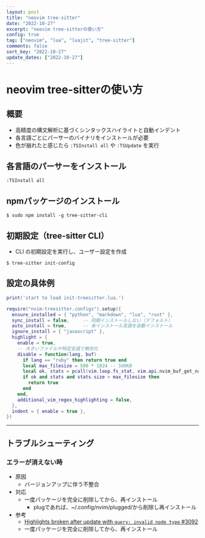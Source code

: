 ```yaml
---
layout: post
title: "neovim tree-sitter"
date: "2022-10-27"
excerpt: "neovim tree-sitterの使い方"
config: true
tag: ["neovim", "lua", "luajit", "tree-sitter"]
comments: false
sort_key: "2022-10-27"
update_dates: ["2022-10-27"]
---
```


# neovim tree-sitterの使い方

## 概要
 - 高精度の構文解析に基づくシンタックスハイライトと自動インデント
 - 各言語ごとにパーサーのバイナリをインストールが必要
 - 色が崩れたと感じたら `:TSInstall all` や `:TSUpdate` を実行

## 各言語のパーサーをインストール

```console
:TSInstall all
```

## npmパッケージのインストール

```console
$ sudo npm install -g tree-sitter-cli
```

## 初期設定（tree-sitter CLI）
 - CLI の初期設定を実行し、ユーザー設定を作成

```console
$ tree-sitter init-config
```

## 設定の具体例

```lua
print('start to load init-treesitter.lua.')

require("nvim-treesitter.configs").setup({
  ensure_installed = { "python", "markdown", "lua", "rust" },
  sync_install = false,     -- 同期インストールしない（デフォルト）
  auto_install = true,      -- 未インストール言語を自動インストール
  ignore_install = { "javascript" },
  highlight = {
    enable = true,
    -- 大きいファイルや特定言語で無効化
    disable = function(lang, buf)
      if lang == "ruby" then return true end
      local max_filesize = 500 * 1024 -- 500KB
      local ok, stats = pcall(vim.loop.fs_stat, vim.api.nvim_buf_get_name(buf))
      if ok and stats and stats.size > max_filesize then
        return true
      end
    end,
    additional_vim_regex_highlighting = false,
  },
  indent = { enable = true },
})
```

---

## トラブルシューティング

### エラーが消えない時
 - 原因
   - バージョンアップに伴う不整合
 - 対応
   - 一度パッケージを完全に削除してから、再インストール
     - plugであれば、~/.config/nvim/plugged/から削除し再インストール
 - 参考
   - [Highlights broken after update with `query: invalid node type` #3092](https://github.com/nvim-treesitter/nvim-treesitter/issues/3092)
   - 一度パッケージを完全に削除してから、再インストール
